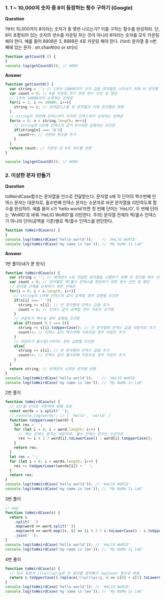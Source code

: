 ### 1. 1 ~ 10,000의 숫자 중 8이 등장하는 횟수 구하기 (Google)

**Question**

1부터 10,000까지 8이라는 숫자가 총 몇번 나오는가? 이를 구하는 함수를 완성하라.
단, 8이 포함되어 있는 숫자의 갯수를 카운팅 하는 것이 아니라 8이라는 숫자를 모두 카운팅 해야 한다. 예를 들어 8808은 3, 8888은 4로 카운팅 해야 한다.
(hint) 문자열 중 n번째에 있는 문자 : str.charAt(n) or str[n]
```js
function getCount8 () {
}
console.log(getCount8()); // 4000
```

**Answer**
```js
function getCount8() {
  var string = ''; // 1부터 10000까지 숫자 값을 문자열로 나타내기 위해 빈 문자열 변수 선언 및 할당
  var count = 0; // 8을 카운팅 하기 위한 변수 선언 및 할당
  // 1부터 10000까지 순회하는 반복문
  for(i = 1; i <= 10000; i++){
    string += i; // 숫자값(i)을 빈 문자열과 더해 문자열로 변환
  }
  // string의 첫번째 인덱스부터 마지막 인덱스까지 순회하는 반복문
  for(n = 0; n < string.length; n++){
    // string의 n번째 인덱스의 값이 8이라면 실행되는 조건문
    if(string[n] === '8'){
      count++; // 카운팅 횟수를 추가
    }
  }
  return count; // 카운팅 된 8의 개수를 반환
}

console.log(getCount8()); // 4000
```

### 2. 이상한 문자 만들기

**Question**

toWeirdCase함수는 문자열을 인수로 전달받는다. 문자열 s에 각 단어의 짝수번째 인덱스 문자는 대문자로, 홀수번째 인덱스 문자는 소문자로 바꾼 문자열을 리턴하도록 함수를 완성하라.
예를 들어 s가 ‘hello world’라면 첫 번째 단어는 ‘HeLlO’, 두 번째 단어는 ‘WoRlD’로 바꿔 ‘HeLlO WoRlD’를 리턴한다.
주의) 문자열 전체의 짝/홀수 인덱스가 아니라 단어(공백을 기준)별로 짝/홀수 인덱스를 판단한다.
```js
function toWeirdCase(s) {
}
console.log(toWeirdCase('hello world'));    // 'HeLlO WoRlD'
console.log(toWeirdCase('my name is lee')); // 'My NaMe Is LeE'
```

**Answer**

1번 풀이(내가 푼 방식)
```js
function toWeirdCase(s) {
  var string = ''; // 매개변수 s로 전달된 문자열을 나열하기 위해 빈 문자열 변수 선언 및 할당
  var count = 0; // 단어별로 짝/홀수 인덱스를 판단하기 위한 변수 선언 및 할당
  // 문자열 전체를 순회하기 위한 반복문
  for(i = 0; i < s.length; i++){
    // string의 i번째 인덱스의 값이 공백일 경우 실행될 조건문
    if(s[i] === ' '){
      string += s[i]; // 빈 문자열에 인덱스 값을 추가
      count = 0; // 인덱스 값이 공백일 경우 카운트 초기화
    } 
    // 카운트가 짝수일 경우 실행될 조건문
    else if(count % 2 === 0){
      string += s[i].toUpperCase(); // 빈 문자열에 인덱스 값을 대문자로 추가
      count++; // 인덱스 값이 짝수번째 카운트일 경우 카운트 추가
    } 
    // 카운트가 홀수일(나머지) 경우 실행될 조건문
    else{
      string += s[i]; // 빈 문자열에 인덱스 값을 추가
      count++; // 인덱스 값이 홀수번째 카운트일 경우 카운트 추가
    }
  }
  return string; // 반복문이 순회된 문자열 반환
}
console.log(toWeirdCase('hello world'));    // 'HeLlO WoRlD'
console.log(toWeirdCase('my name is lee')); // 'My NaMe Is LeE'
```
2번 풀이
```js
function toWeirdCase(s) {
  // str을 단어로 구분하여 배열 생성
  const words = s.split(' ');
  // console.log(words); // [ 'hello', 'world' ]
  function toUpperLower(word) {
    let res = '';
    for (let i = 0; i < word.length; i++) {
      // 짝수 인덱스 문자는 대문자로, 홀수 인덱스 문자는 소문자로
      res += i % 2 ? word[i].toLowerCase() : word[i].toUpperCase();
    }
    return res;
  }
  let res = '';
  for (let i = 0; i < words.length; i++) {
    res += toUpperLower(words[i]) + ' ';
  }
  return res;
}
console.log(toWeirdCase('hello world')); // 'HeLlO WoRlD'
console.log(toWeirdCase('my name is lee')); // 'My NaMe Is LeE'
```
3번 풀이
```js
// map
function toWeirdCase(s) {
  return s
    .split(' ')
    .map(word => word.split(''))
    .map(word => word.map((c, i) => (i % 2 ? c.toLowerCase() : c.toUpperCase())).join(''))
    .join(' ');
}
console.log(toWeirdCase('hello world')); // 'HeLlO WoRlD'
console.log(toWeirdCase('my name is lee')); // 'My NaMe Is LeE'
```
4번 풀이
```js
function toWeirdCase(s) {
  // 정규 표현식 /(\w)(\w)/g로 두 글자를 캡쳐해서 replacer 함수로 변형
  return s.toUpperCase().replace(/(\w)(\w)/g, c => c[0] + c[1].toLowerCase());
}
console.log(toWeirdCase('hello world')); // 'HeLlO WoRlD'
console.log(toWeirdCase('my name is lee')); // 'My NaMe Is LeE'
```